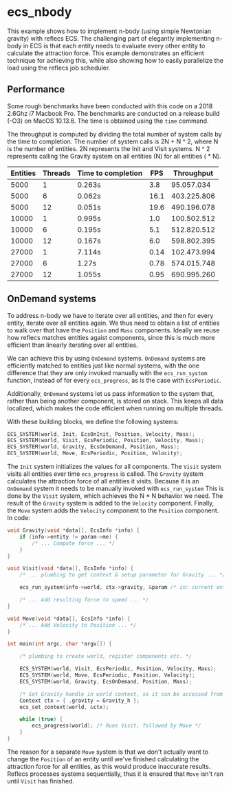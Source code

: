 # ecs_nbody
This example shows how to implement n-body (using simple Newtonian gravity) with reflecs ECS. The challenging part of elegantly implementing n-body in ECS is that each entity needs to evaluate every other entity to calculate the attraction force. This example demonstrates an efficient technique for achieving this, while also showing how to easily parallelize the load using the reflecs job scheduler.

## Performance
Some rough benchmarks have been conducted with this code on a 2018 2.6Ghz i7 Macbook Pro. The benchmarks are conducted on a release build (-O3) on MacOS 10.13.6. The time is obtained using the `time` command.

The throughput is computed by dividing the total number of system calls by the time to completion. The number of system calls is 2N + N ^ 2, where N is the number of entities. 2N represents the Init and Visit systems. N ^ 2 represents calling the Gravity system on all entities (N) for all entities ( * N).

Entities | Threads | Time to completion | FPS   | Throughput
---------|---------|--------------------|-------|-----------
5000     | 1       | 0.263s             | 3.8   | 95.057.034
5000     | 6       | 0.062s             | 16.1  | 403.225.806
5000     | 12      | 0.051s             | 19.6  | 490.196.078
10000    | 1       | 0.995s             | 1.0   | 100.502.512
10000    | 6       | 0.195s             | 5.1   | 512.820.512
10000    | 12      | 0.167s             | 6.0   | 598.802.395
27000    | 1       | 7.114s             | 0.14  | 102.473.994
27000    | 6       | 1.27s              | 0.78  | 574.015.748
27000    | 12      | 1.055s             | 0.95  | 690.995.260

## OnDemand systems
To address n-body we have to iterate over all entities, and then for every entity, iterate over all entities again. We thus need to obtain a list of entities to walk over that have the `Position` and `Mass` components. Ideally we reuse how reflecs matches entities agaist components, since this is much more efficient than linearly iterating over all entities.

We can achieve this by using `OnDemand` systems. `OnDemand` systems are efficiently matched to entities just like normal systems, with the one difference that they are only invoked manually with the `ecs_run_system` function, instead of for every `ecs_progress`, as is the case with `EcsPeriodic`.

Additionally, `OnDemand` systems let us pass information to the system that, rather than being another component, is stored on stack. This keeps all data localized, which makes the code efficient when running on multiple threads.

With these building blocks, we define the following systems:

```c
ECS_SYSTEM(world, Init, EcsOnInit, Position, Velocity, Mass);
ECS_SYSTEM(world, Visit, EcsPeriodic, Position, Velocity, Mass);
ECS_SYSTEM(world, Gravity, EcsOnDemand, Position, Mass);
ECS_SYSTEM(world, Move, EcsPeriodic, Position, Velocity);
```
The `Init` system initializes the values for all components. The `Visit` system visits all entities ever time `ecs_progress` is called. The `Gravity` system calculates the attraction force of all entities it visits. Because it is an `OnDemand` system it needs to be manually invoked with `ecs_run_system` This is done by the `Visit` system, which achieves the N * N behavior we need. The result of the `Gravity` system is added to the `Velocity` component. Finally, the `Move` system adds the `Velocity` component to the `Position` component. In code:

```c
void Gravity(void *data[], EcsInfo *info) {
    if (info->entity != param->me) {
        /* ... Compute force ... */
    }
}

void Visit(void *data[], EcsInfo *info) {
    /* ... plumbing to get context & setup parameter for Gravity ... */

    ecs_run_system(info->world, ctx->gravity, &param /* in: current entity, out: resulting force */);

    /* ... Add resulting force to speed ... */
}

void Move(void *data[], EcsInfo *info) {
    /* ... Add Velocity to Position ... */
}

int main(int argc, char *argv[]) {

    /* plumbing to create world, register components etc. */

    ECS_SYSTEM(world, Visit, EcsPeriodic, Position, Velocity, Mass);
    ECS_SYSTEM(world, Move, EcsPeriodic, Position, Velocity);
    ECS_SYSTEM(world, Gravity, EcsOnDemand, Position, Mass);

    /* Set Gravity handle in world context, so it can be accessed from Visit system */
    Context ctx = { .gravity = Gravity_h };
    ecs_set_context(world, &ctx);

    while (true) {
        ecs_progress(world); /* Runs Visit, followed by Move */
    }
}
```
The reason for a separate `Move` system is that we don't actually want to change the `Position` of an entity until we've finished calculating the attraction force for all entities, as this would produce inaccurate results. Reflecs processes systems sequentially, thus it is ensured that `Move` isn't ran until `Visit` has finished.
